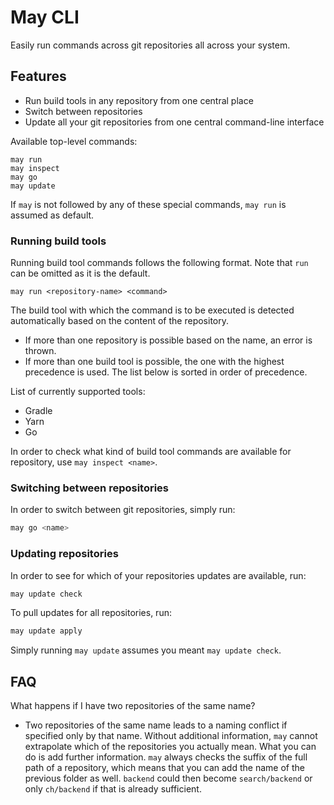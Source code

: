 # May CLI

Easily run commands across git repositories all across your system.

## Features

- Run build tools in any repository from one central place
- Switch between repositories
- Update all your git repositories from one central command-line interface

Available top-level commands:

```
may run
may inspect
may go
may update
```

If `may` is not followed by any of these special commands, `may run` is assumed as default.

### Running build tools

Running build tool commands follows the following format. Note that `run` can be omitted as it is the default.

```
may run <repository-name> <command>
```

The build tool with which the command is to be executed is detected automatically based on the content of the repository. 

- If more than one repository is possible based on the name, an error is thrown. 
- If more than one build tool is possible, the one with the highest precedence is used. The list below is sorted in order of precedence.

List of currently supported tools:

- Gradle
- Yarn
- Go

In order to check what kind of build tool commands are available for repository, use `may inspect <name>`.

### Switching between repositories

In order to switch between git repositories, simply run:

```sh
may go <name>
```

### Updating repositories

In order to see for which of your repositories updates are available, run:
```sh
may update check
```

To pull updates for all repositories, run:
```sh
may update apply
```

Simply running `may update` assumes you meant `may update check`.

## FAQ

What happens if I have two repositories of the same name?

- Two repositories of the same name leads to a naming conflict if specified only by that name. Without additional information, `may` cannot extrapolate which of the repositories you actually mean. What you can do is add further information. `may` always checks the suffix of the full path of a repository, which means that you can add the name of the previous folder as well. `backend` could then become `search/backend` or only `ch/backend` if that is already sufficient.
